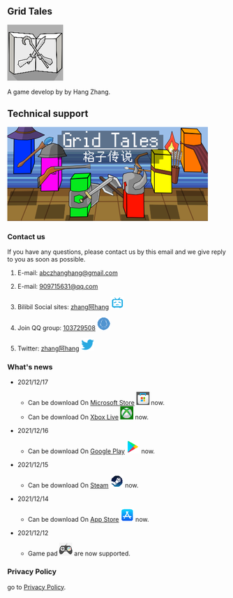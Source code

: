 ## Grid Tales
![an image](./logo.png)

A game develop by by Hang Zhang.

## Technical support
![an image](./Adverting2_460_215.png)
### Contact us

 If you have any questions, please contact us by this email and we give reply to you as soon as possible.

1. E-mail: <abczhanghang@gmail.com>
2. E-mail: <909715631@qq.com>
3. Bilibil Social sites: [zhang阿hang](https://space.bilibili.com/245750180) ![bilibili](./Icon_bilibili.png) 
4. Join QQ group: [103729508](https://jq.qq.com/?_wv=1027&k=CHDCsepW) ![QQ群](./Icon_qq.png) 

5. Twitter: [zhang阿hang](https://twitter.com/hangshow2011) ![twitter](./Icon_twitter.png) 

### What's news
- 2021/12/17
  - Can be download On [Microsoft Store](https://www.microsoft.com/store/apps/9NBZGWPTSVL8) ![Microsoft Store](./Icon_microsoft.png) now.
  - Can be download On [Xbox Live](https://www.xbox.com/en-us/games/store/grid-tales/9nbzgwptsvl8) ![Xbox Live](./Icon_xbox.png) now.

- 2021/12/16
  - Can be download On [Google Play](https://play.google.com/store/apps/details?id=com.lehuan.GridTales) ![Google play](./Icon_google.png) now.

- 2021/12/15
  - Can be download On [Steam](https://store.steampowered.com/app/1739940/Grid_Tales/) ![steam](./Icon_steam.png) now.

- 2021/12/14
  - Can be download On [App Store](https://apps.apple.com/app/id1597284793) ![App Store](./Icon_appstore.png) now.

- 2021/12/12
  - Game pad ![pad](./Icon_pad.png) are now supported.

<!-- For more details see [Basic writing and formatting syntax](https://docs.github.com/en/github/writing-on-github/getting-started-with-writing-and-formatting-on-github/basic-writing-and-formatting-syntax). -->
### Privacy Policy
go to [Privacy Policy](./policy.md).

<!-- ### Support or Contact

Having trouble with Pages? Check out our [documentation](https://docs.github.com/categories/github-pages-basics/) or [contact support](https://support.github.com/contact) and we’ll help you sort it out. -->
